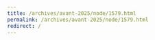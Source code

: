 ```yaml
---
title: /archives/avant-2025/node/1579.html
permalink: /archives/avant-2025/node/1579.html
redirect: /
---
```

